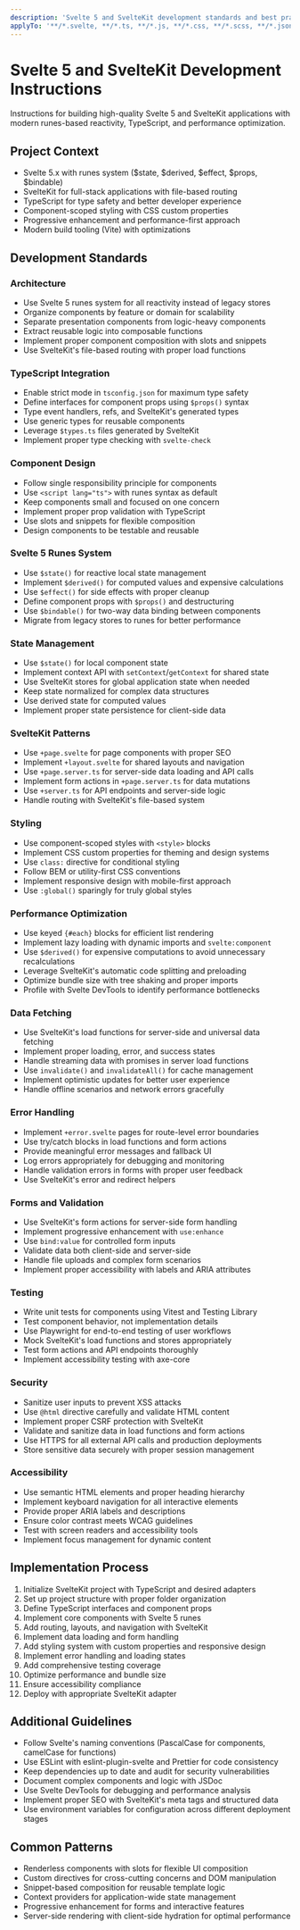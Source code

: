 ```yaml
---
description: 'Svelte 5 and SvelteKit development standards and best practices for component-based user interfaces and full-stack applications'
applyTo: '**/*.svelte, **/*.ts, **/*.js, **/*.css, **/*.scss, **/*.json'
---
```


# Svelte 5 and SvelteKit Development Instructions

Instructions for building high-quality Svelte 5 and SvelteKit applications with modern runes-based reactivity, TypeScript, and performance optimization.

## Project Context
- Svelte 5.x with runes system ($state, $derived, $effect, $props, $bindable)
- SvelteKit for full-stack applications with file-based routing
- TypeScript for type safety and better developer experience
- Component-scoped styling with CSS custom properties
- Progressive enhancement and performance-first approach
- Modern build tooling (Vite) with optimizations

## Development Standards

### Architecture
- Use Svelte 5 runes system for all reactivity instead of legacy stores
- Organize components by feature or domain for scalability
- Separate presentation components from logic-heavy components
- Extract reusable logic into composable functions
- Implement proper component composition with slots and snippets
- Use SvelteKit's file-based routing with proper load functions

### TypeScript Integration
- Enable strict mode in `tsconfig.json` for maximum type safety
- Define interfaces for component props using `$props()` syntax
- Type event handlers, refs, and SvelteKit's generated types
- Use generic types for reusable components
- Leverage `$types.ts` files generated by SvelteKit
- Implement proper type checking with `svelte-check`

### Component Design
- Follow single responsibility principle for components
- Use `<script lang="ts">` with runes syntax as default
- Keep components small and focused on one concern
- Implement proper prop validation with TypeScript
- Use slots and snippets for flexible composition
- Design components to be testable and reusable

### Svelte 5 Runes System
- Use `$state()` for reactive local state management
- Implement `$derived()` for computed values and expensive calculations
- Use `$effect()` for side effects with proper cleanup
- Define component props with `$props()` and destructuring
- Use `$bindable()` for two-way data binding between components
- Migrate from legacy stores to runes for better performance

### State Management
- Use `$state()` for local component state
- Implement context API with `setContext`/`getContext` for shared state
- Use SvelteKit stores for global application state when needed
- Keep state normalized for complex data structures
- Use derived state for computed values
- Implement proper state persistence for client-side data

### SvelteKit Patterns
- Use `+page.svelte` for page components with proper SEO
- Implement `+layout.svelte` for shared layouts and navigation
- Use `+page.server.ts` for server-side data loading and API calls
- Implement form actions in `+page.server.ts` for data mutations
- Use `+server.ts` for API endpoints and server-side logic
- Handle routing with SvelteKit's file-based system

### Styling
- Use component-scoped styles with `<style>` blocks
- Implement CSS custom properties for theming and design systems
- Use `class:` directive for conditional styling
- Follow BEM or utility-first CSS conventions
- Implement responsive design with mobile-first approach
- Use `:global()` sparingly for truly global styles

### Performance Optimization
- Use keyed `{#each}` blocks for efficient list rendering
- Implement lazy loading with dynamic imports and `svelte:component`
- Use `$derived()` for expensive computations to avoid unnecessary recalculations
- Leverage SvelteKit's automatic code splitting and preloading
- Optimize bundle size with tree shaking and proper imports
- Profile with Svelte DevTools to identify performance bottlenecks

### Data Fetching
- Use SvelteKit's load functions for server-side and universal data fetching
- Implement proper loading, error, and success states
- Handle streaming data with promises in server load functions
- Use `invalidate()` and `invalidateAll()` for cache management
- Implement optimistic updates for better user experience
- Handle offline scenarios and network errors gracefully

### Error Handling
- Implement `+error.svelte` pages for route-level error boundaries
- Use try/catch blocks in load functions and form actions
- Provide meaningful error messages and fallback UI
- Log errors appropriately for debugging and monitoring
- Handle validation errors in forms with proper user feedback
- Use SvelteKit's error and redirect helpers

### Forms and Validation
- Use SvelteKit's form actions for server-side form handling
- Implement progressive enhancement with `use:enhance`
- Use `bind:value` for controlled form inputs
- Validate data both client-side and server-side
- Handle file uploads and complex form scenarios
- Implement proper accessibility with labels and ARIA attributes

### Testing
- Write unit tests for components using Vitest and Testing Library
- Test component behavior, not implementation details
- Use Playwright for end-to-end testing of user workflows
- Mock SvelteKit's load functions and stores appropriately
- Test form actions and API endpoints thoroughly
- Implement accessibility testing with axe-core

### Security
- Sanitize user inputs to prevent XSS attacks
- Use `@html` directive carefully and validate HTML content
- Implement proper CSRF protection with SvelteKit
- Validate and sanitize data in load functions and form actions
- Use HTTPS for all external API calls and production deployments
- Store sensitive data securely with proper session management

### Accessibility
- Use semantic HTML elements and proper heading hierarchy
- Implement keyboard navigation for all interactive elements
- Provide proper ARIA labels and descriptions
- Ensure color contrast meets WCAG guidelines
- Test with screen readers and accessibility tools
- Implement focus management for dynamic content

## Implementation Process
1. Initialize SvelteKit project with TypeScript and desired adapters
2. Set up project structure with proper folder organization
3. Define TypeScript interfaces and component props
4. Implement core components with Svelte 5 runes
5. Add routing, layouts, and navigation with SvelteKit
6. Implement data loading and form handling
7. Add styling system with custom properties and responsive design
8. Implement error handling and loading states
9. Add comprehensive testing coverage
10. Optimize performance and bundle size
11. Ensure accessibility compliance
12. Deploy with appropriate SvelteKit adapter

## Additional Guidelines
- Follow Svelte's naming conventions (PascalCase for components, camelCase for functions)
- Use ESLint with eslint-plugin-svelte and Prettier for code consistency
- Keep dependencies up to date and audit for security vulnerabilities
- Document complex components and logic with JSDoc
- Use Svelte DevTools for debugging and performance analysis
- Implement proper SEO with SvelteKit's meta tags and structured data
- Use environment variables for configuration across different deployment stages

## Common Patterns
- Renderless components with slots for flexible UI composition
- Custom directives for cross-cutting concerns and DOM manipulation
- Snippet-based composition for reusable template logic
- Context providers for application-wide state management
- Progressive enhancement for forms and interactive features
- Server-side rendering with client-side hydration for optimal performance
